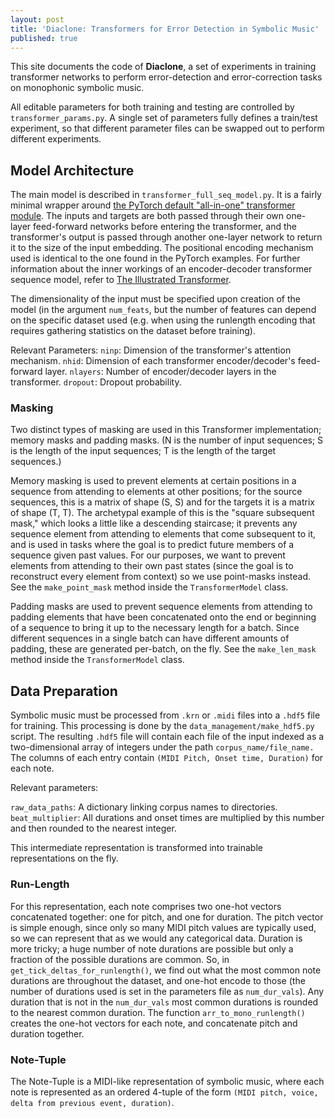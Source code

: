 ```yaml
---
layout: post
title: 'Diaclone: Transformers for Error Detection in Symbolic Music'
published: true
---
```


This site documents the code of **Diaclone**, a set of experiments in training transformer networks to perform error-detection and error-correction tasks on monophonic symbolic music.

All editable parameters for both training and testing are controlled by `transformer_params.py`. A single set of parameters fully defines a train/test experiment, so that different parameter files can be swapped out to perform different experiments.

## Model Architecture

The main model is described in `transformer_full_seq_model.py`. It is a fairly minimal wrapper around [the PyTorch default "all-in-one" transformer module](https://pytorch.org/docs/stable/generated/torch.nn.Transformer.html). The inputs and targets are both passed through their own one-layer feed-forward networks before entering the transformer, and the transformer's output is passed through another one-layer network to return it to the size of the input embedding. The positional encoding mechanism used is identical to the one found in the PyTorch examples. For further information about the inner workings of an encoder-decoder transformer sequence model, refer to [The Illustrated Transformer](http://jalammar.github.io/illustrated-transformer/).

The dimensionality of the input must be specified upon creation of the model (in the argument `num_feats`, but the number of features can depend on the specific dataset used (e.g. when using the runlength encoding that requires gathering statistics on the dataset before training).

Relevant Parameters:
`ninp`: Dimension of the transformer's attention mechanism.
`nhid`: Dimension of each transformer encoder/decoder's feed-forward layer.
`nlayers`: Number of encoder/decoder layers in the transformer.
`dropout`: Dropout probability.

### Masking

Two distinct types of masking are used in this Transformer implementation; memory masks and padding masks. (N is the number of input sequences; S is the length of the input sequences; T is the length of the target sequences.)

Memory masking is used to prevent elements at certain positions in a sequence from attending to elements at other positions; for the source sequences, this is a matrix of shape (S, S) and for the targets it is a matrix of shape (T, T). The archetypal example of this is the "square subsequent mask," which looks a little like a descending staircase; it prevents any sequence element from attending to elements that come subsequent to it, and is used in tasks where the goal is to predict future members of a sequence given past values. For our purposes, we want to prevent elements from attending to their own past states (since the goal is to reconstruct every element from context) so we use point-masks instead. See the `make_point_mask` method inside the `TransformerModel` class.

Padding masks are used to prevent sequence elements from attending to padding elements that have been concatenated onto the end or beginning of a sequence to bring it up to the necessary length for a batch. Since different sequences in a single batch can have different amounts of padding, these are generated per-batch, on the fly. See the `make_len_mask` method inside the `TransformerModel` class.

## Data Preparation

Symbolic music must be processed from `.krn` or `.midi` files into a `.hdf5` file for training. This processing is done by the `data_management/make_hdf5.py` script.  The resulting `.hdf5` file will contain each file of the input indexed as a two-dimensional array of integers under the path `corpus_name/file_name.` The columns of each entry contain `(MIDI Pitch, Onset time, Duration)` for each note.

Relevant parameters:

`raw_data_paths`: A dictionary linking corpus names to directories.
`beat_multiplier`: All durations and onset times are multiplied by this number and then rounded to the nearest integer.

This intermediate representation is transformed into trainable representations on the fly.

### Run-Length
For this representation, each note comprises two one-hot vectors concatenated together: one for pitch, and one for duration. The pitch vector is simple enough, since only so many MIDI pitch values are typically used, so we can represent that as we would any categorical data. Duration is more tricky; a huge number of note durations are possible but only a fraction of the possible durations are common. So, in `get_tick_deltas_for_runlength()`, we find out what the most common note durations are throughout the dataset, and one-hot encode to those (the number of durations used is set in the parameters file as `num_dur_vals`). Any duration that is not in the `num_dur_vals` most common durations is rounded to the nearest common duration. The function `arr_to_mono_runlength()` creates the one-hot vectors for each note, and concatenate pitch and duration together.

### Note-Tuple
The Note-Tuple is a MIDI-like representation of symbolic music, where each note is represented as an ordered 4-tuple of the form `(MIDI pitch, voice, delta from previous event, duration)`.
